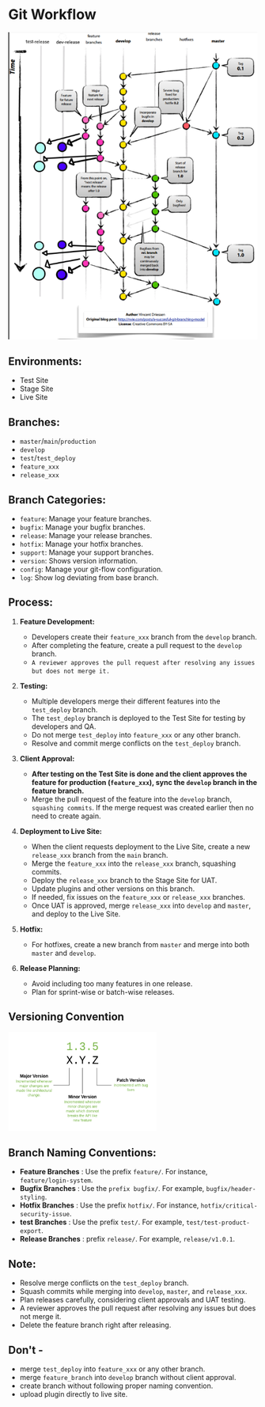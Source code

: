# Git Workflow
![Workflow Image](git-flow.png)
## Environments:

- Test Site
- Stage Site
- Live Site

## Branches:

- `master`/`main`/`production`
- `develop`
- `test`/`test_deploy`
- `feature_xxx`
- `release_xxx`

## Branch Categories:

- `feature`: Manage your feature branches.
- `bugfix`: Manage your bugfix branches.
- `release`: Manage your release branches.
- `hotfix`: Manage your hotfix branches.
- `support`: Manage your support branches.
- `version`: Shows version information.
- `config`: Manage your git-flow configuration.
- `log`: Show log deviating from base branch.


## Process:

1. **Feature Development:**
    - Developers create their `feature_xxx` branch from the `develop` branch.
    - After completing the feature, create a pull request to the `develop` branch.
    - `A reviewer approves the pull request after resolving any issues but does not merge it.`

2. **Testing:**
    - Multiple developers merge their different features into the `test_deploy` branch.
    - The `test_deploy` branch is deployed to the Test Site for testing by developers and QA.
    - Do not merge `test_deploy` into `feature_xxx` or any other branch.
    - Resolve and commit merge conflicts on the `test_deploy` branch.

3. **Client Approval:**
    - **After testing on the Test Site is done and the client approves the feature for production (`feature_xxx`), sync the `develop` branch in the feature branch.**
    - Merge the pull request of the feature into the `develop` branch, `squashing commits`. If the merge request was created earlier then no need to create again.

4. **Deployment to Live Site:**
    - When the client requests deployment to the Live Site, create a new `release_xxx` branch from the `main` branch.
    - Merge the `feature_xxx` into the `release_xxx` branch, squashing commits.
    - Deploy the `release_xxx` branch to the Stage Site for UAT.
    - Update plugins and other versions on this branch.
    - If needed, fix issues on the `feature_xxx` or `release_xxx` branches.
    - Once UAT is approved, merge `release_xxx` into `develop` and `master`, and deploy to the Live Site.

5. **Hotfix:**
    - For hotfixes, create a new branch from `master` and merge into both `master` and `develop`.

6. **Release Planning:**
    - Avoid including too many features in one release.
    - Plan for sprint-wise or batch-wise releases.


## Versioning Convention
<img src="versioning.png" alt="Workflow Image" width="300" height="200">



## Branch Naming Conventions:

- **Feature Branches** :  Use the prefix `feature/`. For instance, `feature/login-system`.
- **Bugfix Branches** : Use the `prefix bugfix/`. For example, `bugfix/header-styling`.
- **Hotfix Branches** : Use the prefix `hotfix/`. For instance, `hotfix/critical-security-issue`.
- **test Branches** :  Use the prefix `test/`. For example, `test/test-product-export`.
- **Release Branches** : prefix `release/`. For example, `release/v1.0.1`.



**Note:**
- 
- Resolve merge conflicts on the `test_deploy` branch.
- Squash commits while merging into `develop`, `master`, and `release_xxx`.
- Plan releases carefully, considering client approvals and UAT testing.
- A reviewer approves the pull request after resolving any issues but does not merge it.
- Delete the feature branch right after releasing. 

**Don't -**
-
-  merge `test_deploy` into `feature_xxx` or any other branch.
-  merge `feature_branch` into `develop` branch without client approval.
-  create branch without following proper naming convention.
-  upload plugin directly to live site.


